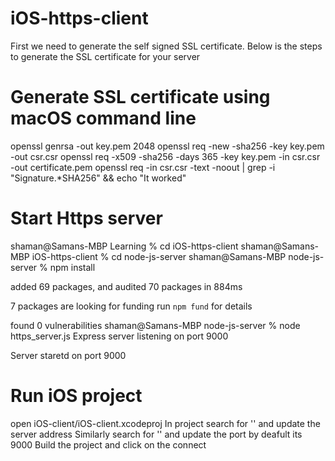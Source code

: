 # iOS-https-client
First we need to generate the self signed SSL certificate.
Below is the steps to generate the SSL certificate for your server

# Generate SSL certificate using macOS command line
openssl genrsa -out key.pem 2048
openssl req -new -sha256 -key key.pem -out csr.csr
openssl req -x509 -sha256 -days 365 -key key.pem -in csr.csr -out certificate.pem
openssl req -in csr.csr -text -noout | grep -i "Signature.*SHA256" && echo "It worked"

# Start Https server
shaman@Samans-MBP Learning % cd iOS-https-client 
shaman@Samans-MBP iOS-https-client % cd node-js-server 
shaman@Samans-MBP node-js-server % npm install 

added 69 packages, and audited 70 packages in 884ms

7 packages are looking for funding
  run `npm fund` for details

found 0 vulnerabilities
shaman@Samans-MBP node-js-server % node https_server.js
Express server listening on port 9000

Server staretd on port 9000

# Run iOS project
open iOS-client/iOS-client.xcodeproj
In project search for '<Update the server address>' and update the server address
Similarly search for '<Update the port>' and update the port by deafult its 9000
Build the project and click on the connect


